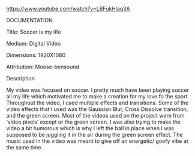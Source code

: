 https://www.youtube.com/watch?v=LBFukHlaq3A

DOCUMENTATION

Title: Soccer is my life

Medium: Digital Video

Dimensions: 1920X1080

Attribution: Moose-bensound

Description

My video was focused on soccer. I pretty much have been playing soccer all my life which motivated me to make a creation for my love fo the sport. Throughout the video, I used multiple effects and transitions. Some of the video effects that I used was the Gaussian Blur, Cross Dissolve transition, and the green screen.
Most of the videos used on the project were from ‘video pixels’ except or the green screen. I was also trying to make the video a bit humorous which is why I left the ball in place when I was supposed to be juggling it in the air during the green screen effect. The music used in the video was meant to give off an energetic/ goofy vibe at the same time.

